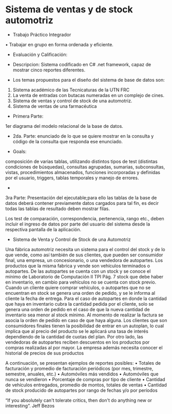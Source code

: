 <h1>Sistema de ventas y de stock automotriz</h1>

* Trabajo Práctico Integrador

• Trabajar en grupo en forma ordenada y eficiente.

* Evaluación y Calificación:

* Descripcion: 
        Sistema codificado en C# .net framework,
        capaz de mostrar cinco reportes diferentes. 


* Los temas propuestos para el diseño del sistema de base de datos son:
1. Sistema académico de las Tecnicaturas de la UTN FRC
2. La venta de entradas con butacas numeradas en un complejo de cines.
3. Sistema de ventas y control de stock de una automotriz.
4. Sistema de ventas de una farmacéutica

* Primera Parte: 

1er diagrama del modelo relacional de la base de datos.


* 2da. Parte: 
enunciado de lo que se quiere mostrar en la consulta y código de 
la consulta que responda ese enunciado.

* Goals: 

composición de varias 
tablas, utilizando distintos tipos de test (distintas condiciones de búsquedas), 
consultas agrupadas, sumarias, subconsultas, vistas, procedimientos almacenados, 
funciones incorporadas y definidas por el usuario, triggers, tablas temporales y 
manejo de errores. 

*
3ra Parte: Presentación del ejecutable;para ello las 
tablas de la base de datos deberá contener previamente datos cargados para tal 
fin, es decir todas las tablas de resultado deben mostrar filas.

Los test de comparación, correspondencia, pertenencia, rango etc., deben 
incluir el ingreso de datos por parte del usuario del sistema desde la respectiva 
pantalla de la aplicación.


* Sistema de Venta y Control de Stock de una Automotriz

Una fábrica automotriz necesita un sistema para el control del stock y de lo 
que vende, como así también de sus clientes, que pueden ser consumidor final, una 
empresa, un concesionario, o una vendedora de autopartes.
Los productos que la misma fabrica y vende son vehículos terminados o 
autopartes. De las autopartes se cuenta con un stock y se conoce el mínimo de 
Laboratorio de Computación II TPI Pág. 7
stock que debe haber en inventario, en cambio para vehículos no se cuenta con 
stock previo.
Cuando un cliente quiere comprar vehículos, o autopartes que no se 
encuentran en stock se genera una orden de pedido, y se le informa al cliente la 
fecha de entrega. Para el caso de autopartes en donde la cantidad que haya en 
inventario cubra la cantidad pedida por el cliente, solo se genera una orden de 
pedido en el caso de que la nueva cantidad de inventario sea menor al stock 
mínimo.
Al momento de realizar la factura se asocia la orden de pedido en caso de 
que haya alguna.
Los clientes que son consumidores finales tienen la posibilidad de entrar en 
un autoplan, lo cual implica que al precio del producto se le aplicará una tasa de 
interés dependiendo de la cantidad de cuotas del plan.
Por otro lado, las vendedoras de autopartes reciben descuentos en los 
productos por compras realizadas al por mayor.
La empresa además necesita conocer el historial de precios de sus 
productos


A continuación, se presentan ejemplos de reportes posibles:
• Totales de facturación y promedio de facturación periódicos (por mes, 
trimestre, semestre, anuales, etc.)
• Automóviles más vendidos
• Automóviles que nunca se vendieron
• Porcentaje de compras por tipo de cliente
• Cantidad de vehículos entregados, promedio de montos, totales de 
ventas
• Cantidad de stock producido de autopartes por rango de fechas y/o por 
períodos


“If you absolutely can't tolerate critics, then don't do anything new or interesting“.
Jeff Bezos